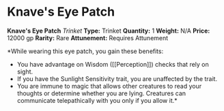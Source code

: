 # Knave's Eye Patch

**Knave's Eye Patch**
_Trinket_
**Type:** Trinket
**Quantity:** 1
**Weight:** N/A
**Price:** 12000 gp
**Rarity:** Rare
**Attunement:** Requires Attunement

*While wearing this eye patch, you gain these benefits:
* You have advantage on Wisdom ([[Perception]]) checks that rely on sight.
* If you have the Sunlight Sensitivity trait, you are unaffected by the trait.
* You are immune to magic that allows other creatures to read your thoughts or determine whether you are lying. Creatures can communicate telepathically with you only if you allow it.*
